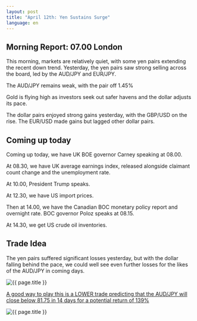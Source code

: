 ```yaml
---
layout: post
title: "April 12th: Yen Sustains Surge"
language: en
---
```

## Morning Report: 07.00 London

This morning, markets are relatively quiet, with some yen pairs extending the recent down trend. Yesterday, the yen pairs saw strong selling across the board, led by the AUD/JPY and EUR/JPY. 

The AUD/JPY remains weak, with the pair off 1.45%

Gold is flying high as investors seek out safer havens and the dollar adjusts its pace. 

The dollar pairs enjoyed strong gains yesterday, with the GBP/USD on the rise. The EUR/USD made gains but lagged other dollar pairs.


## Coming up today

Coming up today, we have UK BOE governor Carney speaking at 08.00.

At 08.30, we have UK average earnings index, released alongside claimant count change and the unemployment rate. 

At 10.00, President Trump speaks. 

At 12.30, we have US import prices. 

Then at 14.00, we have the Canadian BOC monetary policy report and overnight rate. BOC governor Poloz speaks at 08.15. 

At 14.30, we get US crude oil inventories.


## Trade Idea

The yen pairs suffered significant losses yesterday, but with the dollar falling behind the pace, we could well see even further losses for the likes of the AUD/JPY in coming days. 

<img class="post-image" src="{{ site.url }}/images/2017-04-12_07-33-38.jpg" alt="{{ page.title }}" title="{{ page.title }}">

<a href="%LINK%%?currency=GBP&market=forex&underlying=frxAUDJPY&formname=higherlower&duration_amount=14&duration_units=d&amount=10&amount_type=payout&expiry_type=duration&barrier=81.75" target="_blank">A good way to play this is a LOWER trade predicting that the AUD/JPY will close below 81.75 in 14 days for a potential return of 139%</a>

<img class="post-image" src="{{ site.url }}/images/2017-04-12_07-34-42.jpg" alt="{{ page.title }}" title="{{ page.title }}">